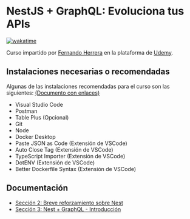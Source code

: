 # NestJS + GraphQL: Evoluciona tus APIs

[![wakatime](https://wakatime.com/badge/user/8ef73281-6d0a-4758-af11-fd880ca3009c/project/108f5f4d-9853-4588-9df8-159095740a96.svg?style=for-the-badge)](https://wakatime.com/badge/user/8ef73281-6d0a-4758-af11-fd880ca3009c/project/108f5f4d-9853-4588-9df8-159095740a96)

Curso impartido por [Fernando Herrera](https://fernando-herrera.com/#/) en la plataforma de [Udemy](https://www.udemy.com/course/nest-graphql/).

## Instalaciones necesarias o recomendadas

Algunas de las instalaciones recomendadas para el curso son las siguientes: [(Documento con enlaces)](https://gist.github.com/Klerith/bd9f9c0aaaf06037e042e1f0b6f2aa5c)

- Visual Studio Code
- Postman
- Table Plus (Opcional)
- Git
- Node
- Docker Desktop
- Paste JSON as Code (Extensión de VSCode)
- Auto Close Tag (Extensión de VSCode)
- TypeScript Importer (Extensión de VSCode)
- DotENV (Extensión de VSCode)
- Better Dockerfile Syntax (Extensión de VSCode)

## Documentación

- [Sección 2: Breve reforzamiento sobre Nest](./02-Reforzamiento_Nest/README.md)
- [Sección 3: Nest + GraphQL - Introducción](./03-Nest_GraphQL_Introduccion/README.md)
